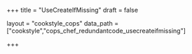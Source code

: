 +++
title = "UseCreateIfMissing"
draft = false

layout = "cookstyle_cops"
data_path = ["cookstyle","cops_chef_redundantcode_usecreateifmissing"]

+++

<!-- The content of this page is automatically generated from the
cops_chef_redundantcode_usecreateifmissing.yml file in github.com/chef/cookstyle/blob/main/docs-chef-io/data/cookstyle/. -->
